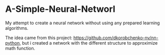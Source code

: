 # A-Simple-Neural-Networl
My attempt to create a neural network without using any prepared learning algorithms.

The idea came from this project: https://github.com/dkorobchenko-nv/nn-python, 
but i created a network with the different structure to approximize math function.
